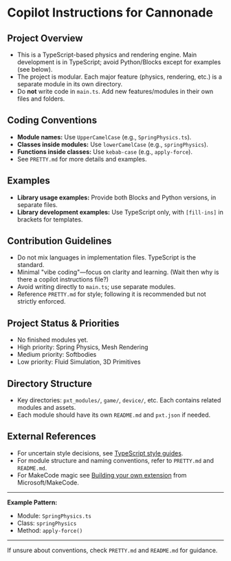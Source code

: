 # Copilot Instructions for Cannonade

## Project Overview
- This is a TypeScript-based physics and rendering engine. Main development is in TypeScript; avoid Python/Blocks except for examples (see below).
- The project is modular. Each major feature (physics, rendering, etc.) is a separate module in its own directory.
- Do **not** write code in `main.ts`. Add new features/modules in their own files and folders.

## Coding Conventions
- **Module names:** Use `UpperCamelCase` (e.g., `SpringPhysics.ts`).
- **Classes inside modules:** Use `lowerCamelCase` (e.g., `springPhysics`).
- **Functions inside classes:** Use `kebab-case` (e.g., `apply-force`).
- See `PRETTY.md` for more details and examples.

## Examples
- **Library usage examples:** Provide both Blocks and Python versions, in separate files.
- **Library development examples:** Use TypeScript only, with `[fill-ins]` in brackets for templates.

## Contribution Guidelines
- Do not mix languages in implementation files. TypeScript is the standard.
- Minimal "vibe coding"—focus on clarity and learning. (Wait then why is there a copilot instructions file?)
- Avoid writing directly to `main.ts`; use separate modules.
- Reference `PRETTY.md` for style; following it is recommended but not strictly enforced.

## Project Status & Priorities
- No finished modules yet.
- High priority: Spring Physics, Mesh Rendering
- Medium priority: Softbodies
- Low priority: Fluid Simulation, 3D Primitives

## Directory Structure
- Key directories: `pxt_modules/`, `game/`, `device/`, etc. Each contains related modules and assets.
- Each module should have its own `README.md` and `pxt.json` if needed.

## External References
- For uncertain style decisions, see [TypeScript style guides](https://ts.dev/style/).
- For module structure and naming conventions, refer to `PRETTY.md` and `README.md`.
- For MakeCode magic see [Building your own extension](https://makecode.com/extensions/getting-started) from Microsoft/MakeCode.

---
**Example Pattern:**
- Module: `SpringPhysics.ts`
- Class: `springPhysics`
- Method: `apply-force()`

---
If unsure about conventions, check `PRETTY.md` and `README.md` for guidance.